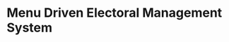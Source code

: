 # Menu Driven Electoral Management System
<!-- TODO: @Nhial Makol Describe the project and how it works. Copy from the technical description report -->
